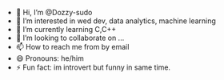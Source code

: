 - 👋 Hi, I’m @Dozzy-sudo
- 👀 I’m interested in wed dev, data analytics, machine learning
- 🌱 I’m currently learning C,C++
- 💞️ I’m looking to collaborate on ...
- 📫 How to reach me from by email
- 😄 Pronouns: he/him
- ⚡ Fun fact: im introvert but funny in same time.

<!---
Dozzy-sudo/Dozzy-sudo is a ✨ special ✨ repository because its `README.md` (this file) appears on your GitHub profile.
You can click the Preview link to take a look at your changes.
--->
